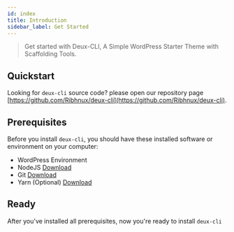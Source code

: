 ```yaml
---
id: index
title: Introduction
sidebar_label: Get Started
---
```


> Get started with Deux-CLI, A Simple WordPress Starter Theme with Scaffolding Tools.

## Quickstart
Looking for `deux-cli` source code? please open our repository page [https://github.com/Ribhnux/deux-cli](https://github.com/Ribhnux/deux-cli).

## Prerequisites
Before you install `deux-cli`, you should have these installed software or environment on your computer:

- WordPress Environment
- NodeJS [Download](https://nodejs.org/en/download/)
- Git [Download](https://git-scm.com/downloads)
- Yarn (Optional) [Download](https://yarnpkg.com/en/docs/install)

## Ready
After you've installed all prerequisites, now you're ready to install `deux-cli`
